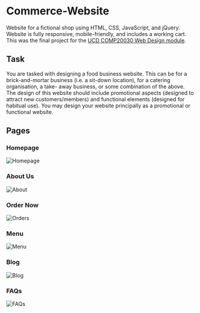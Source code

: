 # Commerce-Website
Website for a fictional shop using HTML, CSS, JavaScript, and jQuery. Website is fully responsive, mobile-friendly, and includes a working cart. This was the final project for the [UCD COMP20030 Web Design module](https://hub.ucd.ie/usis/!W_HU_MENU.P_PUBLISH?p_tag=MODULE&MODULE=COMP20030).

## Task
You are tasked with designing a food business website. This can be for a brick-and-mortar business (i.e. a sit-down location), for a catering organisation, a take-
away business, or some combination of the above. The design of this website should include promotional aspects (designed to attract new customers/members) and functional elements (designed for habitual use). You may design your website principally as a promotional or functional website. 

## Pages

### Homepage
![Homepage](/readme-resources/homepage.png)

### About Us
![About](/readme-resources/about.png)

### Order Now
![Orders](/readme-resources/orders.png)

### Menu
![Menu](/readme-resources/menu.png)

### Blog
![Blog](/readme-resources/blog.png)

### FAQs
![FAQs](/readme-resources/faqs.png)
